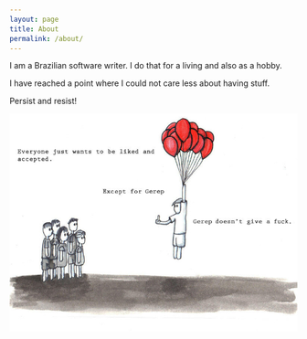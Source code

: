 ```yaml
---
layout: page
title: About
permalink: /about/
---
```


I am a Brazilian software writer. I do that for a living and also as a hobby.

I have reached a point where I could not care less about having stuff.

Persist and resist!

![Just like me](/assets/gerep.png)
